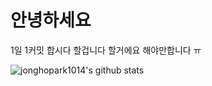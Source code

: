 # 안녕하세요
1일 1커밋
합시다
할겁니다
할거에요
해야만합니다
ㅠ

![jonghopark1014's github stats](https://github-readme-stats.vercel.app/api?username=jonghopark1014&show_icons=true)